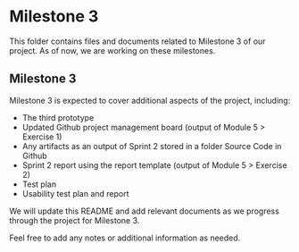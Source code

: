 # Milestone 3

This folder contains files and documents related to Milestone 3 of our project. As of now, we are working on these milestones.

## Milestone 3

Milestone 3 is expected to cover additional aspects of the project, including:
- The third prototype
- Updated Github project management board (output of Module 5 > Exercise 1)
- Any artifacts as an output of Sprint 2 stored in a folder Source Code in Github
- Sprint 2 report using the report template (output of Module 5 > Exercise 2)
- Test plan
- Usability test plan and report

We will update this README and add relevant documents as we progress through the project for Milestone 3.

Feel free to add any notes or additional information as needed.
